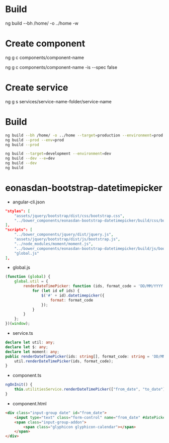 # Build
ng build --bh /home/ -o ../home -w

# Create component
ng g c components/component-name

ng g c components/component-name -is --spec false

# Create service
ng g s services/service-name-folder/service-name

# Build
```bash
ng build --bh /home/ -o ../home --target=production --environment=prod
ng build --prod --env=prod
ng build --prod
```

```bash
ng build --target=development --environment=dev
ng build --dev --e=dev
ng build --dev
ng build
```

# eonasdan-bootstrap-datetimepicker
- angular-cli.json
```json
"styles": [
    "assets/jquery/bootstrap/dist/css/bootstrap.css",
    "../bower_components/eonasdan-bootstrap-datetimepicker/build/css/bootstrap-datetimepicker.min.css",
],
"scripts": [
    "../bower_components/jquery/dist/jquery.js",
    "assets/jquery/bootstrap/dist/js/bootstrap.js",
    "../node_modules/moment/moment.js",
    "../bower_components/eonasdan-bootstrap-datetimepicker/build/js/bootstrap-datetimepicker.min.js",
    "global.js"
],
```

- global.js
```javascript
(function (global) {
    global.util = {
        renderDateTimePicker: function (ids, format_code = 'DD/MM/YYYY') {
            for (let id of ids) {
                $('#' + id).datetimepicker({
                    format: format_code
                });
            }
        }
    };
})(window);
```

- service.ts
```typescript
declare let util: any;
declare let $: any;
declare let moment: any;
public renderDateTimePicker(ids: string[], format_code: string = 'DD/MM/YYYY'): void {
	util.renderDateTimePicker(ids, format_code);
}
```

- component.ts
```typescript
ngOnInit() {
    this.utilitiesService.renderDateTimePicker(["from_date", "to_date"]);
}
```

- component.html
```html
<div class="input-group date" id="from_date">
	<input type="text" class="form-control" name="from_date" #datePickerFrom [ngModel]="filter.from_date" (blur)="filter.from_date = datePickerFrom.value"/>
	<span class="input-group-addon">
		<span class="glyphicon glyphicon-calendar"></span>
	</span>
</div>
```
